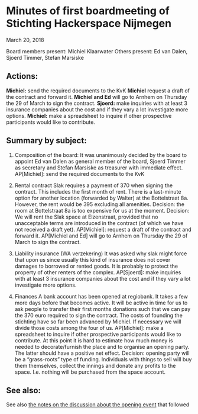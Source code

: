 
# Minutes of first boardmeeting of Stichting Hackerspace Nijmegen
March 20, 2018

Board members present: Michiel Klaarwater
Others present: Ed van Dalen, Sjoerd Timmer, Stefan Marsiske

## Actions:
**Michiel:** send the required documents to the KvK
**Michiel** request a draft of the contract and forward it.
**Michiel and Ed** will go to Arnhem on Thursday the 29 of March to sign the contract.
**Sjoerd:** make inquiries with at least 3 insurance companies about the cost and if they vary a lot investigate more options.
**Michiel:** make a spreadsheet to inquire if other prospective participants would like to contribute.

## Summary by subject:
1. Composition of the board:
It was unanimously decided by the board to appoint Ed van Dalen as general member of the board, Sjoerd Timmer as secretary and Stefan Marsiske as treasurer with immediate effect.
AP[Michiel]: send the required documents to the KvK

2. Rental contract
Slak requires a payment of 370 when signing the contract. This includes the first month of rent.
There is a last-minute option for another location (forwarded by Walter) at the Bottelstraat 8a. However, the rent would be 395 excluding all amenities. 
Decision: the room at Bottelstraat 8a is too expensive for us at the moment.
Decision: We will rent the Slak space at Elzenstraat, provided that no unacceptable terms are introduced in the contract (of which we have not received a draft yet).
AP[Michiel]: request a draft of the contract and forward it.
AP[Michiel and Ed] will go to Arnhem on Thursday the 29 of March to sign the contract.

3. Liability insurance (WA verzekering)
It was asked why slak might force that upon us since usually this kind of insurance does not cover damages to borrowed or rented goods. It is probably to protect the property of other renters of the complex.
AP[Sjoerd]: make inquiries with at least 3 insurance companies about the cost and if they vary a lot investigate more options.

4. Finances
A bank account has been opened at regiobank. It takes a few more days before that becomes active. It will be active in time for us to ask people to transfer their first months donations such that we can pay the 370 euro required to sign the contract. 
The costs of founding the stichting have so far been advanced by Michiel. If necessary we will divide those costs among the four of us.
AP[Michiel]: make a spreadsheet to inquire if other prospective participants would like to contribute.
At this point it is hard to estimate how much money is needed to decorate/furnish the place and to organise an opening party. The latter should have a positive net effect.
Decision: opening party will be a “grass-roots” type of funding. Individuals with things to sell will buy them themselves, collect the innings and donate any profits to the space. I.e. nothing will be purchased from the space account. 


## See also:
See also [the notes on the discussion about the opening event](../space-opening.md) that followed